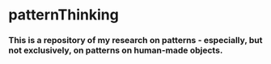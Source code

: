 # patternThinking
### This is a repository of my research on patterns - especially, but not exclusively, on patterns on human-made objects.

